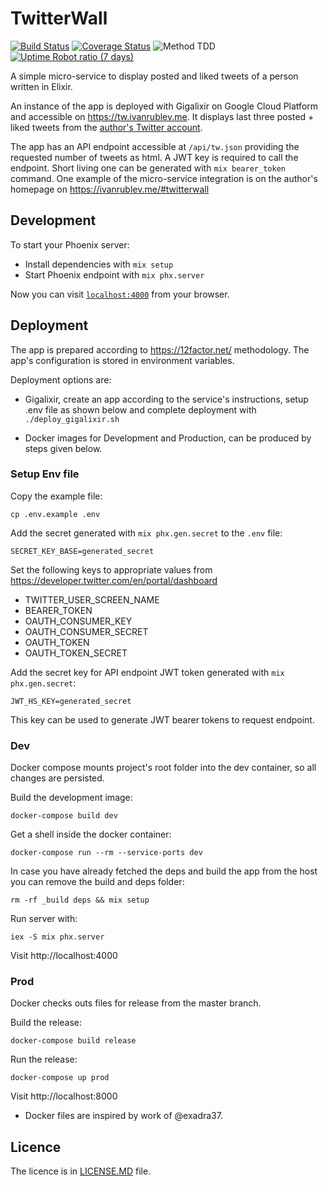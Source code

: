 # TwitterWall

[![Build Status](https://travis-ci.org/IvanRublev/TwitterWall.svg?branch=master)](https://travis-ci.org/IvanRublev/TwitterWall) [![Coverage Status](https://coveralls.io/repos/github/IvanRublev/TwitterWall/badge.svg)](https://coveralls.io/github/IvanRublev/TwitterWall) ![Method TDD](https://img.shields.io/badge/method-TDD-blue) [![Uptime Robot ratio (7 days)](https://img.shields.io/uptimerobot/ratio/7/m783792183-0d609ad00cc5d32c7dcabce1)](https://tw.ivanrublev.me)

A simple micro-service to display posted and liked tweets of a person written in Elixir.

An instance of the app is deployed with Gigalixir on Google Cloud Platform and accessible on https://tw.ivanrublev.me. It displays last three posted + liked tweets from the [author's Twitter account](https://twitter.com/levvibraun). 

The app has an API endpoint accessible at `/api/tw.json` providing the requested number of tweets as html. A JWT key is required to call the endpoint. Short living one can be generated with `mix bearer_token` command. One example of the micro-service integration is on the author's homepage on https://ivanrublev.me/#twitterwall

## Development

To start your Phoenix server:

  * Install dependencies with `mix setup`
  * Start Phoenix endpoint with `mix phx.server`

Now you can visit [`localhost:4000`](http://localhost:4000) from your browser.

## Deployment

The app is prepared according to https://12factor.net/ methodology. The app's configuration is stored in environment variables.

Deployment options are:

* Gigalixir, create an app according to the service's instructions, setup .env file as shown below and complete deployment with `./deploy_gigalixir.sh`

* Docker images for Development and Production, can be produced by steps given below.

### Setup Env file

Copy the example file:

```
cp .env.example .env
```

Add the secret generated with `mix phx.gen.secret` to the `.env` file:

```
SECRET_KEY_BASE=generated_secret
```

Set the following keys to appropriate values from https://developer.twitter.com/en/portal/dashboard

* TWITTER_USER_SCREEN_NAME
* BEARER_TOKEN
* OAUTH_CONSUMER_KEY 
* OAUTH_CONSUMER_SECRET 
* OAUTH_TOKEN 
* OAUTH_TOKEN_SECRET 

Add the secret key for API endpoint JWT token generated with `mix phx.gen.secret`:

```
JWT_HS_KEY=generated_secret
```

This key can be used to generate JWT bearer tokens to request endpoint.

### Dev

Docker compose mounts project's root folder into the dev container, so all changes are persisted.

Build the development image:

```
docker-compose build dev
```

Get a shell inside the docker container:

```
docker-compose run --rm --service-ports dev
```

In case you have already fetched the deps and build the app from the host you can remove the build and deps folder:

```
rm -rf _build deps && mix setup
```

Run server with:

```
iex -S mix phx.server
```

Visit http://localhost:4000 

### Prod

Docker checks outs files for release from the master branch.

Build the release:

```
docker-compose build release
```

Run the release:

```
docker-compose up prod
```

Visit http://localhost:8000


* Docker files are inspired by work of @exadra37.

## Licence

The licence is in [LICENSE.MD](LICENSE.MD) file.
